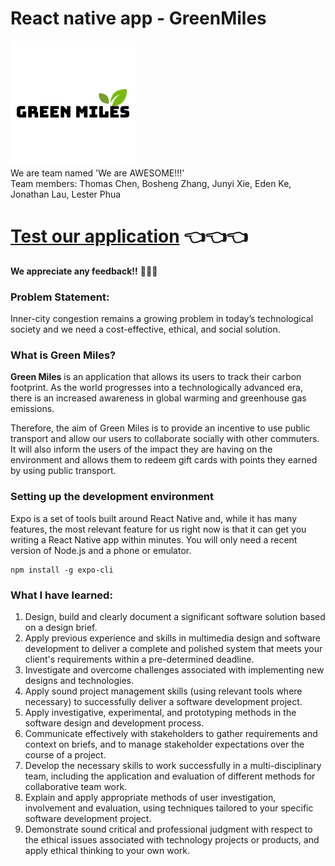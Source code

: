 # React native app -  GreenMiles
![Test Image 1](img/green_miles.png)  
We are team named 'We are AWESOME!!!'  
Team members: Thomas Chen, Bosheng Zhang, Junyi Xie, Eden Ke, Jonathan Lau, Lester Phua

# [Test our application](https://expo.io/@danielzhang/projects/GreenMilesProject) :point_left::point_left::point_left:
**We appreciate any feedback!!** :pray::pray::pray:

### Problem Statement:
Inner-city congestion remains a growing problem in today’s technological society and we need a cost-effective, ethical, and social solution.
### What is Green Miles? 
**Green Miles** is an application that allows its users to track their carbon footprint. As the world progresses into a technologically advanced era, there is an increased awareness in global warming and greenhouse gas emissions. 
 
Therefore, the aim of Green Miles is to provide an incentive to use public transport and allow our users to collaborate socially with other commuters. It will also inform the users of the impact they are having on the environment and allows them to redeem gift cards with points they earned by using public transport. 

### Setting up the development environment
Expo is a set of tools built around React Native and, while it has many features, the most relevant feature for us right now is that it can get you writing a React Native app within minutes. You will only need a recent version of Node.js and a phone or emulator. 
```shell
npm install -g expo-cli
```

### What I have learned: 
1. Design, build and clearly document a significant software solution based on a design brief.
2. Apply previous experience and skills in multimedia design and software development to deliver a complete and polished system that meets your client's requirements within a pre-determined deadline.
3. Investigate and overcome challenges associated with implementing new designs and technologies.
4. Apply sound project management skills (using relevant tools where necessary) to successfully deliver a software development project.
5. Apply investigative, experimental, and prototyping methods in the software design and development process.
6. Communicate effectively with stakeholders to gather requirements and context on briefs, and to manage stakeholder expectations over the course of a project.
7. Develop the necessary skills to work successfully in a multi-disciplinary team, including the application and evaluation of different methods for collaborative team work.
8. Explain and apply appropriate methods of user investigation, involvement and evaluation, using techniques tailored to your specific software development project.
9. Demonstrate sound critical and professional judgment with respect to the ethical issues associated with technology projects or products, and apply ethical thinking to your own work.
